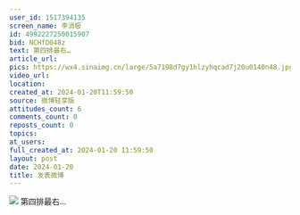 ```yaml
---
user_id: 1517394135
screen_name: 李消极
id: 4992227250015907
bid: NCHfD048z
text: 第四排最右… 
article_url: 
pics: https://wx4.sinaimg.cn/large/5a7198d7gy1hlzyhqcad7j20u0140n48.jpg
video_url: 
location: 
created_at: 2024-01-20T11:59:50
source: 微博轻享版
attitudes_count: 6
comments_count: 0
reposts_count: 0
topics: 
at_users: 
full_created_at: 2024-01-20 11:59:50
layout: post
date: 2024-01-20
title: 发表微博
---
```



![](https://image.baidu.com/search/down?url=https://wx4.sinaimg.cn/large/5a7198d7gy1hlzyhqcad7j20u0140n48.jpg)
第四排最右… 
